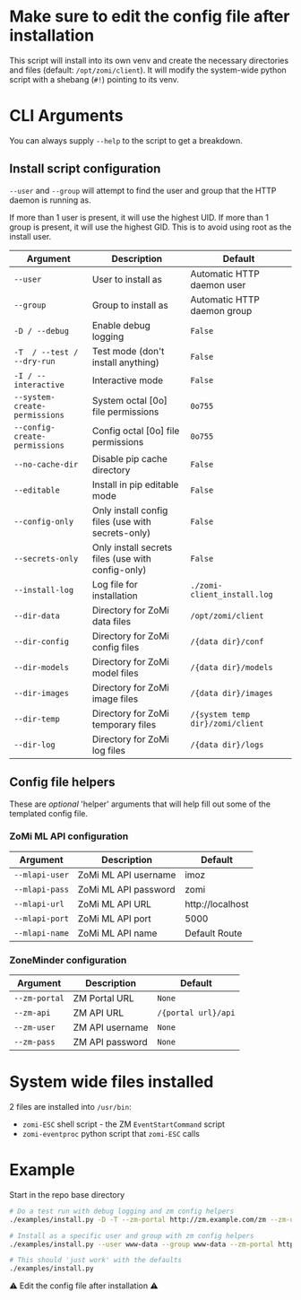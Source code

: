 # Make sure to edit the config file after installation

This script will install into its own venv and create the necessary directories and files (default: `/opt/zomi/client`). 
It will modify the system-wide python script with a shebang (`#!`) pointing to its venv.

# CLI Arguments

You can always supply `--help` to the script to get a breakdown.

## Install script configuration
`--user` and `--group` will attempt to find the user and group that the HTTP daemon is running as. 

If more than 1 user is present, it will use the highest UID. If more than 1 group is present, 
it will use the highest GID. This is to avoid using root as the install user.

| Argument                      | Description                                       | Default                          |
|-------------------------------|---------------------------------------------------|----------------------------------|
| `--user`                      | User to install as                                | Automatic HTTP daemon user       |
| `--group`                     | Group to install as                               | Automatic HTTP daemon group      |
| `-D / --debug`                | Enable debug logging                              | `False`                          |
| `-T  / --test / --dry-run`    | Test mode (don't install anything)                | `False`                          |
| `-I / --interactive`          | Interactive mode                                  | `False`                          |
| `--system-create-permissions` | System octal [0o] file permissions                | `0o755`                          |
| `--config-create-permissions` | Config octal [0o] file permissions                | `0o755`                          |
| `--no-cache-dir`              | Disable pip cache directory                       | `False`                          |
| `--editable`                  | Install in pip editable mode                      | `False`                          |
| `--config-only`               | Only install config files (use with secrets-only) | `False`                          |
| `--secrets-only`              | Only install secrets files (use with config-only) | `False`                          |
| `--install-log`               | Log file for installation                         | `./zomi-client_install.log`      |
| `--dir-data`                  | Directory for ZoMi data files                     | `/opt/zomi/client`               |
| `--dir-config`                | Directory for ZoMi config files                   | `/{data dir}/conf`               |
| `--dir-models`                | Directory for ZoMi model files                    | `/{data dir}/models`             |
| `--dir-images`                | Directory for ZoMi image files                    | `/{data dir}/images`             |
| `--dir-temp`                  | Directory for ZoMi temporary files                | `/{system temp dir}/zomi/client` |
| `--dir-log`                   | Directory for ZoMi log files                      | `/{data dir}/logs`               |

## Config file helpers
These are *optional* 'helper' arguments that will help fill out some of the templated config file.

### ZoMi ML API configuration

| Argument                      | Description                        | Default                        |
|-------------------------------|------------------------------------|--------------------------------|
| `--mlapi-user`                | ZoMi ML API username               | imoz                           |
| `--mlapi-pass`                | ZoMi ML API password               | zomi                           |
| `--mlapi-url`                 | ZoMi ML API URL                    | http://localhost               |
| `--mlapi-port`                | ZoMi ML API port                   | 5000                           |
| `--mlapi-name`                | ZoMi ML API name                   | Default Route                  |

### ZoneMinder configuration
| Argument      | Description     | Default             |
|---------------|-----------------|---------------------|
| `--zm-portal` | ZM Portal URL   | `None`              |
| `--zm-api`    | ZM API URL      | `/{portal url}/api` |
| `--zm-user`   | ZM API username | `None`              |
| `--zm-pass`   | ZM API password | `None`              |

# System wide files installed
2 files are installed into `/usr/bin`:
- `zomi-ESC` shell script - the ZM `EventStartCommand` script
- `zomi-eventproc` python script that `zomi-ESC` calls

# Example
Start in the repo base directory
```bash
# Do a test run with debug logging and zm config helpers
./examples/install.py -D -T --zm-portal http://zm.example.com/zm --zm-user zmapiuser --zm-pass zmapipass

# Install as a specific user and group with zm config helpers
./examples/install.py --user www-data --group www-data --zm-portal http://zm.example.com --zm-user zmapiuser --zm-pass zmapipass 

# This should 'just work' with the defaults
./examples/install.py

```

:warning: Edit the config file after installation :warning: